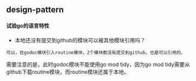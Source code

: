 ## design-pattern
#### 试验go的语言特性
* 本地还没有提交到github的模块可以被其他模块引用吗？
```
可以，在godoc模块引入routine模块，2个模块都没有提交到github，也是可以引用的。
```
需要注意的是，此时godoc模块不能使用go mod tidy，因为go mod tidy需要从github下载routine模块，而routine模块还属于本地。